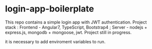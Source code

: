 # login-app-boilerplate

This repo contains a simple login app with JWT authentication. 
Project stack : Frontend - Angular7, TypeScript, Bootstrap4 ; Server - nodejs + express.js, mongodb + mongoose, jwt.
Project still in progress. 

it is necessary to add enviroment variables to run.
